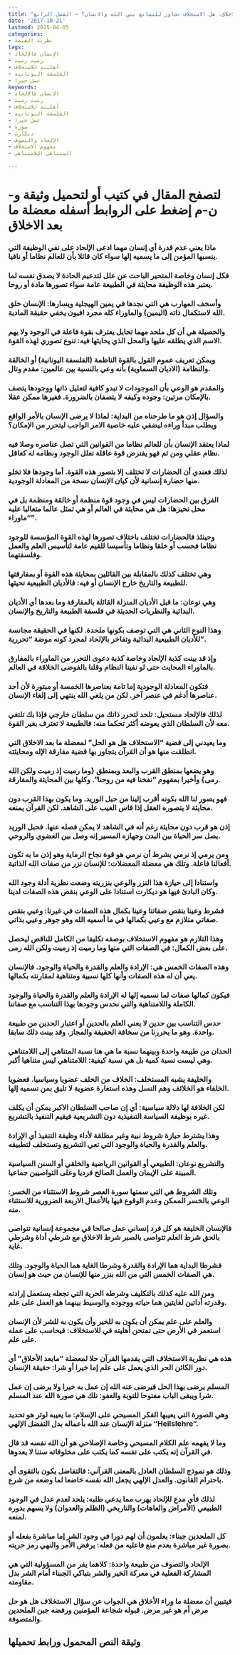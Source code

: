 ```yaml
---
title: "معضلة ما بعد الاخلاق، هل الاستخلاف تجاوز للتمانع بين الله والانسان؟ – الفصل الرابع"
date: '2017-10-21'
lastmod: 2025-04-05
categories:
- نظرية القيمة
tags:
- الإنسان فالإلحاد
- رميت رميت
- أهليته للاستخلاف
- الفلسفة اليونانية
- عمل خيرا
keywords:
- الإنسان فالإلحاد
- رميت رميت
- أهليته للاستخلاف
- الفلسفة اليونانية
- عمل خيرا
- صورة
- ديكارت
- الإلحاد والتصوف
- مفهوم الاستخلاف
- المتناهي اللامتناهي

---
```

# **لتصفح المقال في كتيب أو لتحميل وثيقة و-ن-م إضغط على الروابط أسفله** **معضلة ما بعد الاخلاق**

### ماذا يعني عدم قدرة أي إنسان مهما ادعى الإلحاد على نفي الوظيفة التي ينسبها المؤمن إلى ما يسميه إلها سواء كان قائلا بأن للعالم نظاما أو نافيا.

### فكل إنسان وخاصة المتحير الباحث عن علل لتدعيم الحادة لا يصدق نفسه لما يعتبر هذه الوظيفة محايثة في الطبيعة عامة سواء تصورها مادة أو روحا.

### وأسخف المهارب هي التي نجدها في يمين الهيجلية ويسارها: الإنسان خلق الله لاستكمال ذاته (اليمين) والماوراء كله مجرد افيون يخفي حقيقة المادية.

### والحصيلة هي أن كل ملحد مهما تحايل يعترف بقوة فاعلة في الوجود ولا يهم الاسم الذي يطلقه عليها والمحل الذي يحايثها فيه: تنوع تصوري لهذه القوة.

### ويمكن تعريف عموم القول بالقوة الناظمة (الفلسفة اليونانية) أو الخالقة والنظامة (الاديان السماوية) بأنه وعي بالنسبة بين عالمين: مقدم وتال.

### والمقدم هو الوعي بأن الموجودات لا تبدو كافية لتعليل ذاتها ووجودها يتصف بالإمكان مرتين: وجوده وكيفه لا يتصفان بالضرورة. فغيرها ممكن عقلا.

### والسؤال إذن هو ما طرحناه من البداية: لماذا لا يرضى الإنسان بالأمر الواقع ويطلب مبدأ وراءه ليضفي عليه خاصية الامر الواجب ليتحرر من الإمكان؟

### لماذا يعتقد الإنسان بأن للعالم نظاما من القوانين التي تصل عناصره وصلا فيه نظام عقلي ومن ثم فهو يفترض قوة عاقلة تعلل الوجود ونظامه له كعاقل.

### لذلك فعندي أن الحضارات لا تختلف إلا بتصور هذه القوة. أما وجودها فلا تخلو منها حضارة إنسانية لأن كيان الإنسان نسخة من المعادلة الوجودية.

### الفرق بين الحضارات ليس في وجود قوة منظمة أو خالقة ومنظمة بل في محل تحيزها: هل هي محايثة في العالم أو هي تمثل عالما متعاليا عليه “ماوراء”.

### وحينئذ فالحضارات تختلف باختلاف تصورها لهذه القوة المؤسسة للوجود نظاما فحسب أو خلقا ونظاما وتأسيسا للقيم عامة لتأسيس العلم والعمل وفلسفتهما.

### وهي تختلف كذلك بالمقابلة بين القائلين بمحايثة هذه القوة أو بمفارقتها للطبيعة والتاريخ خارج الإنسان أو فيه: فالأديان الطبيعية تحيثها.

### وهي نوعان: ما قبل الأديان المنزلة القائلة بالمفارقة وما بعدها أي الأديان البدائية والنظريات الحديثة في فلسفة الطبيعة والتاريخ والإنسان.

### وهذا النوع الثاني هي التي توصف بكونها ملحدة. لكنها في الحقيقة مجانسة للأديان الطبيعية البدائية وتفاخر بالإلحاد لمجرد كونه موضة “تحررية”.

### وإذ قد بينت كذبة الإلحاد وخاصة كذبة دعوى التحرر من الماوراء بالمفارق بالماوراء المحايث حتى لو نفينا النظام وقلنا بالفوضى الخلاقة في العالم.

### فتكون المعادلة الوجودية إما تامة بعناصرها الخمسة أو مبتورة لأن أحد عناصرها أدغم في عنصر آخر. لكن من يلغي الله ينتهي إلى إلغاء الإنسان.

### لذلك فالإلحاد مستحيل: تلحد لتحرر ذاتك من سلطان خارجي فإذا بك تلتغي معه لأن السلطان الذي يعوضه أكثر تحكما منه: فالطبيعة لا تعترف بغير القوة.

### وما يعيدني إلى قضية “الاستخلاف هل هو الحل” لمعضلة ما بعد الاخلاق التي انطلقت منها هو أن القرآن يتجاوز بها قضية مفارقة الإله ومحايثته.

### وهو يضعها بمنطق القرب والبعد وبمنطق {وما رميت إذ رميت ولكن الله رمى} وأخيرا بمفهوم “نفخنا فيه من روحنا”. وكلها بين المحايثة والمفارقة.

### فهو يصور لنا الله بكونه أقرب إلينا من حبل الوريد. وما يكون بهذا القرب دون محايثة لا يتصوره العقل إذا قاس الغيب على الشاهد. لكن القرآن يمنعه.

### إذن هو قرب دون محايثة رغم أنه في الشاهد لا يمكن فصله عنها. فحبل الوريد يصل سر الحياة بين البدن وجهازه المسير إنه وصل بين العضوي والروحي.

### ومن يرمي إذ نرمي بشرط أن نرمي هو قوة نجاح الرماية وهو إذن ما به تكون أفعالنا فاعلة. وتلك هي معضلة المعضلات: للإنسان نزر من صفات الله الذاتية.

### واستنادا إلى حيازة هذا النزر والوعي بنزريته وضعت نظرية أدلة وجود الله وكان البادئ فيها هو ديكارت استنادا على الوعي بنقص هذه الصفات لدينا.

### فشرط وعينا بنقص صفاتنا وعينا بكمال هذه الصفات في غيرنا: وعيي بنقص صفاتي متلازم مع وعيي بكمالها في ما أسميه الله وهو جوهر وعيي بذاتي.

### وهذا التلازم هو مفهوم الاستخلاف بوصفه تكليفا من الكامل للناقص ليحصل على بعض الكمال: في الصفات التي منها وما رميت إذ رميت ولكن الله رمى.

### وهذه الصفات الخمس هي: الإرادة والعلم والقدرة والحياة والوجود. فالإنسان يعي أن له هذه الصفات وأنها كلها نسبية ومتناهية لمقارنته بكمالها.

### فيكون كمالها صفات لما نسميه إلها له الإرادة والعلم والقدرة والحياة والوجود الكاملة واللامتناهية والتي نحدس وجودها بهذا التناسب مع صفاتنا.

### حدس التناسب بين حدين لا يعني العلم بالحدين أو اعتبار الحدين من طبيعة واحدة. وهو ما يحررنا من سخافة الحقيقة والمجاز. وقد بينت ذلك سابقا.

### الحدان من طبيعة واحدة وبينهما نسبة ما هي هنا نسبة المتناهي إلى اللامتناهي وهي ليست نسبة كمية بل هي نسبة كيفية: اللامتناهي ليس متناهيا أكبر.

### والخليفة يشبه المستخلف: الخلاف من الخلف عضويا وسياسيا. فعضويا الخلفاء هو الخلائف وهم النسل وهذه استعارة عضوية لا تليق بمن نسميه إلها.

### لكن الخلافة لها دلالة سياسية: أي إن صاحب السلطان الاكبر يمكن أن يكلف غيره بوظيفة السياسة التنفيذية دون التشريعية فيقيم التنفيذ بالتشريع.

### وهذا يشترط حيازة شروط نبية وغير مطلقة لأداء وظيفة التنفيذ أي الإرادة والعلم والقدرة والحياة والوجود التي تعي التشريع وتستخلف لتطبيقه.

### والتشريع نوعان: الطبيعي أو القوانين الرياضية والخلقي أو السنن السياسية المبينة على الإيمان والعمل الصالح فرديا وعلى التواصيين جماعيا.

### وتلك الشروط هي التي سمتها سورة العصر شروط الاستثناء من الخسر: الوعي بالخسر الممكن وعدم الوقوع فيها بالأعمال الاربعة الضرورية للاستثناء منه.

### فالإنسان الخليفة هو كل فرد إنساني عمل صالحا في مجموعة إنسانية تتواصى بالحق شرط العلم تتواصى بالصبر شرط الاخلاق مع شرطي أداة وشرطي غاية.

### فشرطا البداية هما الإرادة والقدرة وشرطا الغاية هما الحياة والوجود. وتلك هي الصفات الخمس التي من الله بنزر منها للإنسان من حيث هو إنسان.

### ومن الله عليه كذلك بالتكليف وشرطه الحرية التي تجعله يستعمل إرادته وقدرته أداتين لغايتين هما حياته ووجوده والوسيط بينهما هو العمل على علم.

### والعلم على علم يمكن أن يكون به للخير وأن يكون به للشر لأن الإنسان استعمر في الأرض حتى تمتحن أهليته في للاستخلاف: فيحاسب على عمله على علم.

### هذه هي نظرية الاستخلاف التي يقدمها القرآن حلا لمعضلة “مابعد الأخلاق” أي دور الكائن الحر الذي يعمل على علم إما خيرا أو شرا: حقيقة الإنسان.

### المسلم يرضى بهذا الحل فيرضى عنه الله إن عمل به خيرا ولا يرضى إن عمل شرا ويبقى الباب مفتوحا للتوبة والعفو: تلك هي صورة الله عند المسلم.

### وهي الصورة التي يعيبها الفكر المسيحي على الإسلام: ما يعيبه لوثر هو تحديد منزلة الإنسان عند الله بأعماله بدل التفضل الإلهي “Heilslehre”.

### وما لا يفهمه علم الكلام المسيحي وخاصة الإصلاحي هو أن الله نفسه قد قال في القرآن إنه يكتب على نفسه كما يكتب على مخلوقاته سننا لا يعدوها.

### وذلك هو نموذج السلطان العادل بالمعنى القرآني: فالتفاضل يكون بالتقوى أي باحترام القانون. والعدل الإلهي يجعل الله نفسه خاضعا لما وضعه من شرع.

### لذلك فأي مدع للإلحاد يهرب مما يدعي طلبه: يلحد لعدم عدل في الوجود الطبيعي (الأمراض والعاهات) والتاريخي (الظلم والعدوان) ولا يسهم بدوره لمنعه.

### كل الملحدين جبناء: يعلمون أن لهم دورا في وجود الشر إما مباشرة بفعله أو بصورة غير مباشرة بعدم منع فاعليه من فعله: يرفض الأمر والنهي رمز حريته.

### الإلحاد والتصوف من طبيعة واحدة: كلاهما يفر من المسؤولية التي هي المشاركة الفعلية في معركة الخير والشر بتباكي الجبناء أمام الشر بدل مقاومته.

### فيتبين أن معضلة ما وراء الأخلاق هي الجواب عن سؤال الاستخلاف هل هو حل مرض أم هو غير مرض. قبوله شجاعة المؤمنين ورفضه جبن الملحدين والمتصوفة.

## وثيقة النص المحمول ورابط تحميلها

###
